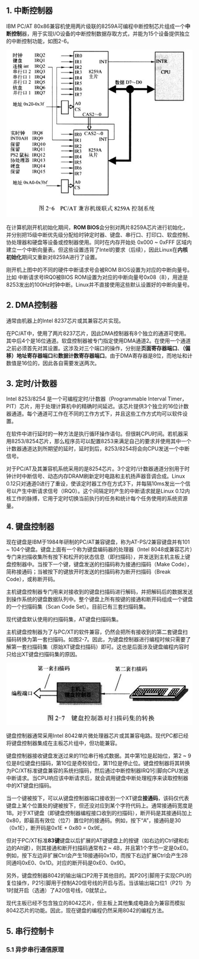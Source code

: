 ## 1. 中断控制器

IBM PC/AT 80x86兼容机使用两片级联的8259A可编程中断控制芯片组成一个**中断控制**器，用于实现I/O设备的中断控制数据存取方式，并能为15个设备提供独立的中断控制功能，如图2-6。


![2-6 PC/AT兼容机级联式8259A控制系统](images/5.png)

在计算机刚开机初始化期间，**ROM BIOS**会分别对两片8259A芯片进行初始化，并分别把15级中断优先级分配给时钟定时器、键盘、串行口、打印口、软盘控制、协处理器和硬盘等设备或控制器使用。同时在内存开始处 0x000 ~ 0xFFF 区域内建立一个中断向量表。但这些设置违背了Intel的要求（后续），因此Linux在**内核初始化**期间又重新对8259A进行了设置。

刚开机上图中的不同的硬件中断请求号会被ROM BIOS设置为对应的中断向量号。比如 中断请求号IRQ0被BIOS ROM设置为对应的中断向量号0x08（8），用途是8253发出的100Hz时钟中断。Linux并不直接使用这些默认设置好的中断向量号。

## 2. DMA控制器

通常由机器上的Intel 8237芯片或其兼容芯片实现。

在PC/AT中，使用了两片8237芯片，因此DMA控制器有8个独立的通道可使用。其中后4个是16位通道。软盘控制器被专门指定使用DMA通道2。在使用一个通道之前必须首先对其设置。这涉及对三个端口的操作，分别是**页面寄存器端口**、**（偏移）地址寄存器端口**和**数据计数寄存器端口**。由于DMA寄存器是8位，而地址和计数值是16位的，因此各自需要发送两次。

## 3. 定时/计数器

Intel 8253/8254 是一个可编程定时/计数器（Programmable Interval Timer，PIT）芯片，用于处理计算机中的精确时间延迟。该芯片提供3个独立的16位计数器通道。每个通道可工作在不同的工作方式下，并且这些工作方式均可以软件设置。

在软件中进行延时的一种方法是执行循环操作语句。但很耗CPU时间。若机器采用8253/8254芯片，那么程序员可以配置8253来满足自己的要求并使用其中一个计数器通道达到所期望的延时，延时到后，8253/8254将会向CPU发送一个中断信号。

对于PC/AT及其兼容机系统采用的是8254芯片。3个定时/计数器通道分别用于时钟计时中断信号、动态内存DRAM刷新定时电路和主机扬声器音调合成。Linux 0.12只对通道0进行了重设，使该定时器工作在方式3下，并每隔10ms发出一个信号以产生中断请求信号（IRQ0）。这个间隔定时产生的中断请求就是Linux 0.12内核工作的脉搏，它用于定时切换当前执行的任务和统计每个任务使用的系统资源量。

## 4. 键盘控制器

现在键盘是IBM于1984年研制的PC/AT兼容键盘，称为AT-PS/2兼容键盘并有101 ~ 104个键盘。键盘上面有一个称为键盘编码器的处理器（Intel 8048或兼容芯片）专门来扫描收集所有按下和松开的状态信息（即扫描码），并发送到主机主板上键盘控制器中。当按下一个键，键盘发送的扫描码称为接通扫描码（Make Code），简称接通码；当被按下的键放开时发送的扫描码称为断开扫描码（Break Code），或称断开码。

主机键盘控制器专门用来对接收到的键盘扫描码进行解码，并把解码后的数据发送到操作系统的键盘数据队列中。整个键盘上所有按键的接通和断开码组成一个键盘的一个扫描码集（Scan Code Set）。目前已有三套扫描码集。

现代键盘默认使用的扫描码集，AT键盘扫描码集。

主机键盘控制器为了与PC/XT的软件兼容，仍然会把所有接收到的第二套键盘扫描码转换为第一套扫描码。如图2-7。因此，为键盘控制器进行编程时候只需要了解第一套扫描码集（原始XT键盘扫描码）即可。这也是后面涉及键盘编程内容时只给出XT键盘扫描码集的原因。

![2-7 键盘控制器对扫描码集的转换](images/6.png)

键盘控制器通常采用Intel 8042单片微处理器芯片或其兼容电路。现代PC都已经将键盘控制器集成在主板芯片组中，但功能兼容。

键盘控制器接收键盘发送过来的11位串行格式数据。其中第1位是起始位，第2 ~ 9位是8位键盘扫描码，第10位是奇校验位，第11位是停止位。键盘控制器将其转换为PC/XT标准键盘兼容的系统扫描码，然后通过中断控制器IRQ1引脚向CPU发送中断请求。当CPU响应该中断请求后，就会调用键盘中断处理程序来读取控制器中的XT键盘扫描码。

当一个键被按下，可以从键盘控制器端口接收到一个XT键盘**接通码**，该码仅代表键盘上某个位置处的键被按下，但还没对应到某个字符代码上。通常接通码宽度是1B。对于XT键盘（即键盘控制器编程接口收到的扫描码），断开码是其接通码加上0x80，即最高有效位（位7）置位时的接通码。例如，按下“A”，接通码是30（0x1E），断开码是0x1E + 0x80 = 0x9E。

但对于PC/XT标准**83键**键盘以后扩展的AT键键盘上的按键（如右边的Ctrl键和右边的Alt键），则其接通和断开扫描码通常有2 ~ 4B，并且第1个字节一定是0xE0。例如，按下左边非扩展Ctrl会产生1B接通码0x1D，而按下右边扩展Ctrl会产生2B同通吗0xE0、0x1D。对应的断开码是0xE0、0x9D。

另外，键盘控制器8042的输出端口P2用于其他目的。其P20引脚用于实现CPU的复位操作，P21引脚用于控制A20信号线的开启与否。当该输出端口位1（P21）为1时就开启（选通）了A20信号线，0就禁止。

现代主板已经不包含独立的8042芯片，但主板上其他集成电路会为兼容而模拟8042芯片的功能。因此，现在键盘的编程仍然采用8042的编程方法。

## 5. 串行控制卡

### 5.1 异步串行通信原理

